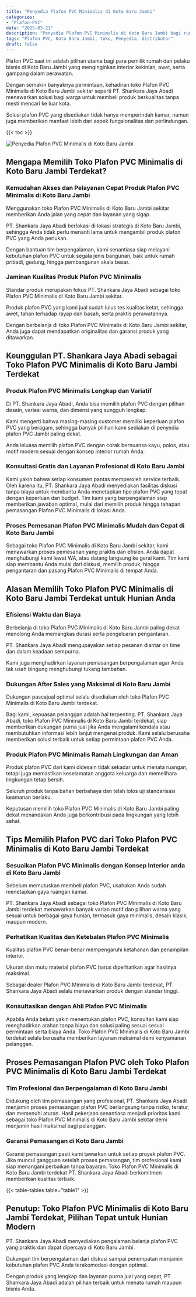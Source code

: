```yaml
---
title: "Penyedia Plafon PVC Minimalis di Koto Baru Jambi"
categories: 
- "Plafon-PVC"
date: "2025-03-21"
description: "Penyedia Plafon PVC Minimalis di Koto Baru Jambi bagi rumah, office, serta toko. Produk terbaik, pilihan motif, warna menarik, dengan servis pemasangan oleh tim profesional serta garansi resmi!|Layanan distribusi Plafon PVC Minimalis di Koto Baru Jambi bagi kebutuhan hunian, office, atau gerai, dengan material berkualitas dan pemasangan oleh tim profesional dan kepastian resmi.|Pilihan Plafon PVC Minimalis di Koto Baru Jambi yang andal bagi hunian, perkantoran, serta gerai, bersama material terbaik dan instalasi dikerjakan oleh teknisi ahli dan jaminan resmi.|Penjualan Plafon PVC Minimalis di Koto Baru Jambi bagi rumah, kantor, serta toko, dengan plafon unggulan dan pemasangan oleh tim ahli, dilengkapi beserta kepastian resmi.}"
tags: "Plafon PVC, Koto Baru Jambi, toko, Penyedia, distributor"
draft: false
---
```


Plafon PVC saat ini adalah pilihan utama bagi para pemilik rumah dan pelaku bisnis di Koto Baru Jambi yang menginginkan interior kekinian, awet, serta gampang dalam perawatan.

Dengan semakin banyaknya permintaan, kehadiran toko Plafon PVC Minimalis di Koto Baru Jambi sekitar seperti PT. Shankara Jaya Abadi menawarkan solusi bagi warga untuk membeli produk berkualitas tanpa mesti mencari ke luar kota.

Solusi plafon PVC yang disediakan tidak hanya memperindah kamar, namun juga memberikan manfaat lebih dari aspek fungsionalitas dan perlindungan.

{{< toc >}}

![Penyedia Plafon PVC Minimalis di Koto Baru Jambi](/images/Plafon-PVC/Penyedia-Plafon-PVC-Minimalis-di-Koto-Baru-Jambi.png)


## Mengapa Memilih Toko Plafon PVC Minimalis di Koto Baru Jambi Terdekat?

### Kemudahan Akses dan Pelayanan Cepat Produk Plafon PVC Minimalis di Koto Baru Jambi

Menggunakan toko Plafon PVC Minimalis di Koto Baru Jambi sekitar memberikan Anda jalan yang cepat dan layanan yang sigap.

PT. Shankara Jaya Abadi berlokasi di lokasi strategis di Koto Baru Jambi, sehingga Anda tidak perlu menanti lama untuk mengambil produk plafon PVC yang Anda perlukan.

Dengan bantuan tim berpengalaman, kami senantiasa siap melayani kebutuhan plafon PVC untuk segala jenis bangunan, baik untuk rumah pribadi, gedung, hingga pembangunan skala besar.

### Jaminan Kualitas Produk Plafon PVC Minimalis

Standar produk merupakan fokus PT. Shankara Jaya Abadi sebagai toko Plafon PVC Minimalis di Koto Baru Jambi sekitar.

Produk plafon PVC yang kami jual sudah lulus tes kualitas ketat, sehingga awet, tahan terhadap rayap dan basah, serta praktis perawatannya.

Dengan berbelanja di toko Plafon PVC Minimalis di Koto Baru Jambi sekitar, Anda juga dapat mendapatkan originalitas dan garansi produk yang ditawarkan.

## Keunggulan PT. Shankara Jaya Abadi sebagai Toko Plafon PVC Minimalis di Koto Baru Jambi Terdekat

### Produk Plafon PVC Minimalis Lengkap dan Variatif

Di PT. Shankara Jaya Abadi, Anda bisa memilih plafon PVC dengan pilihan desain, variasi warna, dan dimensi yang sungguh lengkap.

Kami mengerti bahwa masing-masing customer memiliki keperluan plafon PVC yang beragam, sehingga banyak pilihan kami sediakan di penyedia plafon PVC Jambi paling dekat.

Anda leluasa memilih plafon PVC dengan corak bernuansa kayu, polos, atau motif modern sesuai dengan konsep interior rumah Anda.

### Konsultasi Gratis dan Layanan Profesional di Koto Baru Jambi

Kami yakin bahwa setiap konsumen pantas memperoleh service terbaik. Oleh karena itu, PT. Shankara Jaya Abadi menyediakan fasilitas diskusi tanpa biaya untuk membantu Anda menetapkan tipe plafon PVC yang tepat dengan keperluan dan budget. Tim kami yang berpengalaman siap memberikan jawaban optimal, mulai dari memilih produk hingga tahapan pemasangan Plafon PVC Minimalis di lokasi Anda.

### Proses Pemesanan Plafon PVC Minimalis Mudah dan Cepat di Koto Baru Jambi

Sebagai toko Plafon PVC Minimalis di Koto Baru Jambi sekitar, kami menawarkan proses pemesanan yang praktis dan efisien. Anda dapat menghubungi kami lewat WA, atau datang langsung ke gerai kami. Tim kami siap membantu Anda mulai dari diskusi, memilih produk, hingga pengantaran dan pasang Plafon PVC Minimalis di tempat Anda.

## Alasan Memilih Toko Plafon PVC Minimalis di Koto Baru Jambi Terdekat untuk Hunian Anda

### Efisiensi Waktu dan Biaya

Berbelanja di toko Plafon PVC Minimalis di Koto Baru Jambi paling dekat menolong Anda memangkas durasi serta pengeluaran pengantaran.

PT. Shankara Jaya Abadi mengupayakan setiap pesanan diantar on time dan dalam keadaan sempurna.

Kami juga menghadirkan layanan pemasangan berpengalaman agar Anda tak usah bingung menghubungi tukang tambahan.

### Dukungan After Sales yang Maksimal di Koto Baru Jambi

Dukungan pascajual optimal selalu disediakan oleh toko Plafon PVC Minimalis di Koto Baru Jambi terdekat.

Bagi kami, kepuasan pelanggan adalah hal terpenting. PT. Shankara Jaya Abadi, toko Plafon PVC Minimalis di Koto Baru Jambi terdekat, siap memberikan dukungan purna jual jika Anda mengalami kendala atau membutuhkan informasi lebih lanjut mengenai produk. Kami selalu berusaha memberikan solusi terbaik untuk setiap permintaan plafon PVC Anda.

### Produk Plafon PVC Minimalis Ramah Lingkungan dan Aman

Produk plafon PVC dari kami didesain tidak sekadar untuk menata ruangan, tetapi juga memastikan keselamatan anggota keluarga dan memelihara lingkungan tetap bersih.

Seluruh produk tanpa bahan berbahaya dan telah lolos uji standarisasi keamanan berlaku.

Keputusan memilih toko Plafon PVC Minimalis di Koto Baru Jambi paling dekat menandakan Anda juga berkontribusi pada lingkungan yang lebih sehat.

## Tips Memilih Plafon PVC dari Toko Plafon PVC Minimalis di Koto Baru Jambi Terdekat

### Sesuaikan Plafon PVC Minimalis dengan Konsep Interior anda di Koto Baru Jambi

Sebelum memutuskan membeli plafon PVC, usahakan Anda sudah menetapkan gaya ruangan kamar.

PT. Shankara Jaya Abadi sebagai toko Plafon PVC Minimalis di Koto Baru Jambi terdekat menawarkan banyak varian motif dan pilihan warna yang sesuai untuk berbagai gaya hunian, termasuk gaya minimalis, desain klasik, maupun modern.

### Perhatikan Kualitas dan Ketebalan Plafon PVC Minimalis

Kualitas plafon PVC benar-benar mempengaruhi ketahanan dan penampilan interior.

Ukuran dan mutu material plafon PVC harus diperhatikan agar hasilnya maksimal.

Sebagai dealer Plafon PVC Minimalis di Koto Baru Jambi terdekat, PT. Shankara Jaya Abadi selalu menawarkan produk dengan standar tinggi.

### Konsultasikan dengan Ahli Plafon PVC Minimalis

Apabila Anda belum yakin menentukan plafon PVC, konsultan kami siap menghadirkan arahan tanpa biaya dan solusi paling sesuai sesuai permintaan serta biaya Anda. Toko Plafon PVC Minimalis di Koto Baru Jambi terdekat selalu berusaha memberikan layanan maksimal demi kenyamanan pelanggan.

## Proses Pemasangan Plafon PVC oleh Toko Plafon PVC Minimalis di Koto Baru Jambi Terdekat

### Tim Profesional dan Berpengalaman di Koto Baru Jambi

Didukung oleh tim pemasangan yang profesional, PT. Shankara Jaya Abadi menjamin proses pemasangan plafon PVC berlangsung tanpa risiko, teratur, dan memenuhi aturan. Hasil pekerjaan senantiasa menjadi prioritas kami sebagai toko Plafon PVC Minimalis di Koto Baru Jambi sekitar demi menjamin hasil maksimal bagi pelanggan.

### Garansi Pemasangan di Koto Baru Jambi

Garansi pemasangan pasti kami tawarkan untuk setiap proyek plafon PVC. Jika muncul gangguan setelah proses pemasangan, tim profesional kami siap menangani perbaikan tanpa bayaran. Toko Plafon PVC Minimalis di Koto Baru Jambi terdekat PT. Shankara Jaya Abadi berkomitmen memberikan kualitas terbaik.

{{< table-tables table="table1" >}}

## Penutup: Toko Plafon PVC Minimalis di Koto Baru Jambi Terdekat, Pilihan Tepat untuk Hunian Modern

PT. Shankara Jaya Abadi menyediakan pengalaman belanja plafon PVC yang praktis dan dapat dipercaya di Koto Baru Jambi.

Dukungan tim berpengalaman dari diskusi sampai penempatan menjamin kebutuhan plafon PVC Anda terakomodasi dengan optimal.

Dengan produk yang lengkap dan layanan purna jual yang cepat, PT. Shankara Jaya Abadi adalah pilihan terbaik untuk menata rumah maupun bisnis Anda.